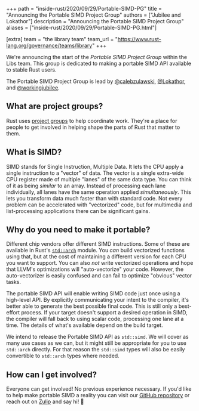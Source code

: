 +++
path = "inside-rust/2020/09/29/Portable-SIMD-PG"
title = "Announcing the Portable SIMD Project Group"
authors = ["Jubilee and Lokathor"]
description = "Announcing the Portable SIMD Project Group"
aliases = ["inside-rust/2020/09/29/Portable-SIMD-PG.html"]

[extra]
team = "the library team"
team_url = "https://www.rust-lang.org/governance/teams/library"
+++

We're announcing the start of the _Portable SIMD Project Group_ within the Libs team. This group is dedicated to making a portable SIMD API available to stable Rust users.

The Portable SIMD Project Group is lead by [@calebzulawski](https://github.com/calebzulawski), [@Lokathor](https://github.com/Lokathor), and [@workingjubilee](https://github.com/workingjubilee).

## What are project groups?

Rust uses [project groups](https://rust-lang.github.io/rfcs/2856-project-groups.html) to help coordinate work.
They're a place for people to get involved in helping shape the parts of Rust that matter to them.

## What is SIMD?

SIMD stands for Single Instruction, Multiple Data.
It lets the CPU apply a single instruction to a "vector" of data.
The vector is a single extra-wide CPU register made of multiple "lanes" of the same data type.
You can think of it as being *similar* to an array.
Instead of processing each lane individually, all lanes have the same operation applied *simultaneously*.
This lets you transform data much faster than with standard code.
Not every problem can be accelerated with "vectorized" code, but for multimedia and list-processing applications there can be significant gains.

## Why do you need to make it portable?

Different chip vendors offer different SIMD instructions.
Some of these are available in Rust's [`std::arch`](https://doc.rust-lang.org/core/arch/index.html) module.
You *can* build vectorized functions using that, but at the cost of maintaining a different version for each CPU you want to support.
You can also *not* write vectorized operations and hope that LLVM's optimizations will "auto-vectorize" your code.
However, the auto-vectorizer is easily confused and can fail to optimize "obvious" vector tasks.

The portable SIMD API will enable writing SIMD code just once using a high-level API.
By explicitly communicating your intent to the compiler, it's better able to generate the best possible final code.
This is still only a best-effort process.
If your target doesn't support a desired operation in SIMD, the compiler will fall back to using scalar code, processing one lane at a time.
The details of what's available depend on the build target.

We intend to release the Portable SIMD API as `std::simd`.
We will cover as many use cases as we can, but it might still be appropriate for you to use `std::arch` directly.
For that reason the `std::simd` types will also be easily convertible to `std::arch` types where needed.

## How can I get involved?

Everyone can get involved!
No previous experience necessary.
If you'd like to help make portable SIMD a reality you can visit our [GitHub repository](https://github.com/rust-lang/project-portable-simd) or reach out on [Zulip](https://rust-lang.zulipchat.com/#narrow/stream/257879-project-portable-simd) and say hi! :wave:
